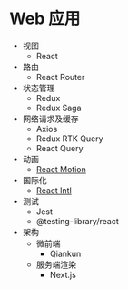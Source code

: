 # Web 应用

- 视图
  - React
- 路由
  - React Router
- 状态管理
  - Redux
  - Redux Saga
- 网络请求及缓存
  - Axios
  - Redux RTK Query
  - React Query
- 动画
  - [React Motion](https://github.com/chenglou/react-motion)
- 国际化
  - [React Intl](https://formatjs.github.io/docs/react-intl)
- 测试
  - Jest
  - @testing-library/react
- 架构
  - 微前端
    - Qiankun
  - 服务端渲染
    - Next.js
